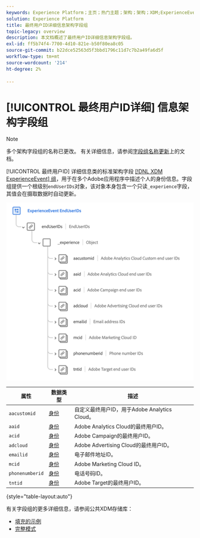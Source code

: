 ```yaml
---
keywords: Experience Platform；主页；热门主题；架构；架构；XDM;ExperienceEvent；字段；架构；架构；架构设计；字段组；字段组；最终用户ID；最终用户；ID;
solution: Experience Platform
title: 最终用户ID详细信息架构字段组
topic-legacy: overview
description: 本文档概述了最终用户ID详细信息架构字段组。
exl-id: ff5b74f4-7700-4d10-821e-b50f80ea8c05
source-git-commit: b22dce52563d5f3bbd1796c11d7c7b2a49fa6d5f
workflow-type: tm+mt
source-wordcount: '214'
ht-degree: 2%

---
```



# [!UICONTROL 最终用户ID详细] 信息架构字段组

>[!NOTE]
>
>多个架构字段组的名称已更改。 有关详细信息，请参阅[字段组名称更新](../name-updates.md)上的文档。

[!UICONTROL 最终用户ID] 详细信息类的标准架构字段 [[!DNL XDM ExperienceEvent] 组](../../classes/experienceevent.md)，用于在多个Adobe应用程序中描述个人的身份信息。字段组提供一个根级别`endUserIDs`对象，该对象本身包含一个只读`_experience`字段，其值会在摄取数据时自动更新。

<img src="../../images/field-groups/enduserids.png" width="700" /><br />

| 属性 | 数据类型 | 描述 |
| --- | --- | --- |
| `aacustomid` | [身份](../../data-types/identity.md) | 自定义最终用户ID，用于Adobe Analytics Cloud。 |
| `aaid` | [身份](../../data-types/identity.md) | Adobe Analytics Cloud的最终用户ID。 |
| `acid` | [身份](../../data-types/identity.md) | Adobe Campaign的最终用户ID。 |
| `adcloud` | [身份](../../data-types/identity.md) | Adobe Advertising Cloud的最终用户ID。 |
| `emailid` | [身份](../../data-types/identity.md) | 电子邮件地址ID。 |
| `mcid` | [身份](../../data-types/identity.md) | Adobe Marketing Cloud ID。 |
| `phonenumberid` | [身份](../../data-types/identity.md) | 电话号码ID。 |
| `tntid` | [身份](../../data-types/identity.md) | Adobe Target的最终用户ID。 |

{style=&quot;table-layout:auto&quot;}

有关字段组的更多详细信息，请参阅公共XDM存储库：

* [填充的示例](https://github.com/adobe/xdm/blob/master/components/mixins/experience-event/experienceevent-enduserids.example.1.json)
* [完整模式](https://github.com/adobe/xdm/blob/master/components/mixins/experience-event/experienceevent-enduserids.schema.json)
